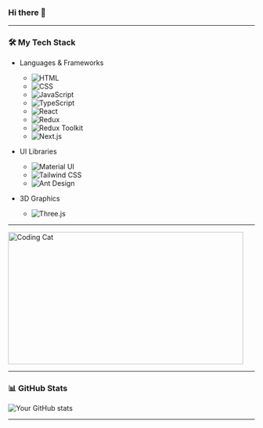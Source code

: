 ### Hi there 👋

---

### 🛠 My Tech Stack

- Languages & Frameworks
  - ![HTML](https://img.shields.io/badge/-HTML5-E34F26?style=flat-square&logo=html5&logoColor=white)
  - ![CSS](https://img.shields.io/badge/-CSS3-1572B6?style=flat-square&logo=css3)
  - ![JavaScript](https://img.shields.io/badge/-JavaScript-F7DF1E?style=flat-square&logo=javascript&logoColor=black)
  - ![TypeScript](https://img.shields.io/badge/-TypeScript-007ACC?style=flat-square&logo=typescript)
  - ![React](https://img.shields.io/badge/-React-61DAFB?style=flat-square&logo=react&logoColor=black)
  - ![Redux](https://img.shields.io/badge/-Redux-764ABC?style=flat-square&logo=redux)
  - ![Redux Toolkit](https://img.shields.io/badge/-Redux%20Toolkit-764ABC?style=flat-square&logo=redux&logoColor=white)
  - ![Next.js](https://img.shields.io/badge/-Next.js-000000?style=flat-square&logo=nextdotjs&logoColor=white)

- UI Libraries
  - ![Material UI](https://img.shields.io/badge/-Material%20UI-007FFF?style=flat-square&logo=mui&logoColor=white)
  - ![Tailwind CSS](https://img.shields.io/badge/-Tailwind%20CSS-38B2AC?style=flat-square&logo=tailwind-css&logoColor=white)
  - ![Ant Design](https://img.shields.io/badge/-Ant%20Design-0170FE?style=flat-square&logo=ant-design&logoColor=white)

- 3D Graphics
  - ![Three.js](https://img.shields.io/badge/-Three.js-000000?style=flat-square&logo=three.js&logoColor=white)

---

<img src="https://media.giphy.com/media/qgQUggAC3Pfv687qPC/giphy.gif" width="480" height="270" alt="Coding Cat">

---

### 📊 GitHub Stats

![Your GitHub stats](https://github-readme-stats.vercel.app/api?username=kanybek-kanybek&show_icons=true&theme=radical)

---
